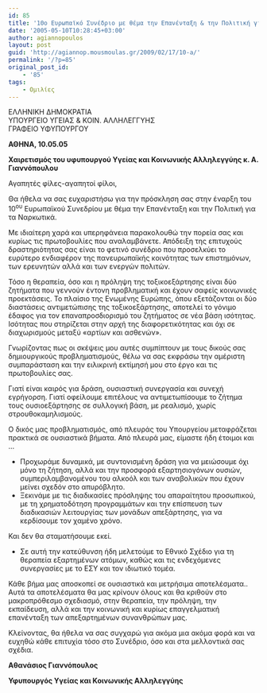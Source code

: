 ```yaml
---
id: 85
title: '10ο Ευρωπαϊκό Συνέδριο με θέμα την Επανένταξη & την Πολιτική για τα Ναρκωτικά.'
date: '2005-05-10T10:28:45+03:00'
author: agiannopoulos
layout: post
guid: 'http://agiannop.mousmoulas.gr/2009/02/17/10-a/'
permalink: '/?p=85'
original_post_id:
    - '85'
tags:
    - Ομιλίες
---
```


ΕΛΛΗΝΙΚΗ ΔΗΜΟΚΡΑΤΙΑ  
ΥΠΟΥΡΓΕΙΟ ΥΓΕΙΑΣ & ΚΟΙΝ. ΑΛΛΗΛΕΓΓΥΗΣ  
ΓΡΑΦΕΙΟ ΥΦΥΠΟΥΡΓΟΥ

**ΑΘΗΝΑ, 10.05.05**

**Χαιρετισμός του υφυπουργού Υγείας και Κοινωνικής Αλληλεγγύης κ. Α. Γιαννόπουλου**

Αγαπητές φίλες-αγαπητοί φίλοι,

Θα ήθελα να σας ευχαριστήσω για την πρόσκληση σας στην έναρξη του 10<sup>ου</sup> Ευρωπαϊκού Συνεδρίου με θέμα την Επανένταξη και την Πολιτική για τα Ναρκωτικά.

Με ιδιαίτερη χαρά και υπερηφάνεια παρακολουθώ την πορεία σας και κυρίως τις πρωτοβουλίες που αναλαμβάνετε. Απόδειξη της επιτυχούς δραστηριότητας σας είναι το φετινό συνέδριο που προσελκύει το ευρύτερο ενδιαφέρον της πανευρωπαϊκής κοινότητας των επιστημόνων, των ερευνητών αλλά και των ενεργών πολιτών.

Τόσο η θεραπεία, όσο και η πρόληψη της τοξικοεξάρτησης είναι δύο ζητήματα που γεννούν έντονη προβληματική και έχουν σαφείς κοινωνικές προεκτάσεις. Το πλαίσιο της Ενωμένης Ευρώπης, όπου εξετάζονται οι δύο διαστάσεις αντιμετώπισης της τοξικοεξάρτησης, αποτελεί το γόνιμο έδαφος για τον επαναπροσδιορισμό του ζητήματος σε νέα βάση ισότητας. Ισότητας που στηρίζεται στην αρχή της διαφορετικότητας και όχι σε διαχωρισμούς μεταξύ «αρτίων και ασθενών».

Γνωρίζοντας πως οι σκέψεις μου αυτές συμπίπτουν με τους δικούς σας δημιουργικούς προβληματισμούς, θέλω να σας εκφράσω την αμέριστη συμπαράσταση και την ειλικρινή εκτίμησή μου στο έργο και τις πρωτοβουλίες σας.

Γιατί είναι καιρός για δράση, ουσιαστική συνεργασία και συνεχή εγρήγορση. Γιατί οφείλουμε επιτέλους να αντιμετωπίσουμε το ζήτημα τους ουσιοεξάρτησης σε συλλογική βάση, με ρεαλισμό, χωρίς στρουθοκαμηλισμούς.

Ο δικός μας προβληματισμός, από πλευράς του Υπουργείου μεταφράζεται πρακτικά σε ουσιαστικά βήματα. Από πλευρά μας, είμαστε ήδη έτοιμοι και …

* Προχωράμε δυναμικά, με συντονισμένη δράση για να μειώσουμε όχι μόνο τη ζήτηση, αλλά και την προσφορά εξαρτησιογόνων ουσιών, συμπεριλαμβανομένου του αλκοόλ και των αναβολικών που έχουν μείνει σχεδόν στο απυρόβλητο.
* Ξεκινάμε με τις διαδικασίες πρόσληψης του απαραίτητου προσωπικού, με τη χρηματοδότηση προγραμμάτων και την επίσπευση των διαδικασιών λειτουργίας των μονάδων απεξάρτησης, για να κερδίσουμε τον χαμένο χρόνο.

Και δεν θα σταματήσουμε εκεί.

* Σε αυτή την κατεύθυνση ήδη μελετούμε το Εθνικό Σχέδιο για τη θεραπεία εξαρτημένων ατόμων, καθώς και τις ενδεχόμενες συνεργασίες με το ΕΣΥ και τον ιδιωτικό τομέα.

Κάθε βήμα μας αποσκοπεί σε ουσιαστικά και μετρήσιμα αποτελέσματα.. Αυτά τα αποτελέσματα θα μας κρίνουν όλους και θα κριθούν στο μακροπρόθεσμο σχεδιασμό, στην θεραπεία, την πρόληψη, την εκπαίδευση, αλλά και την κοινωνική και κυρίως επαγγελματική επανένταξη των απεξαρτημένων συνανθρώπων μας.

Κλείνοντας, θα ήθελα να σας συγχαρώ για ακόμα μια ακόμα φορά και να ευχηθώ κάθε επιτυχία τόσο στο Συνέδριο, όσο και στα μελλοντικά σας σχέδια.

**Αθανάσιος Γιαννόπουλος**

**Υφυπουργός Υγείας και Κοινωνικής Αλληλεγγύης**